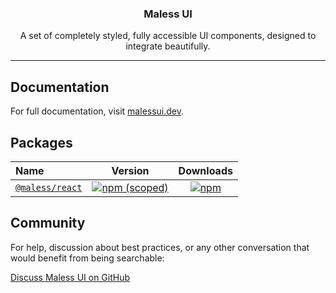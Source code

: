 <h3 align="center">
  Maless UI
</h3>

<p align="center">
  A set of completely styled, fully accessible UI components, designed to integrate
  beautifully.
</p>

---

## Documentation

For full documentation, visit [malessui.dev](https://github.com/shipless/malessui).

## Packages

| Name                                                                                                     |                                                        Version                                                        |                                                        Downloads                                                         |
| :------------------------------------------------------------------------------------------------------- | :-------------------------------------------------------------------------------------------------------------------: | :----------------------------------------------------------------------------------------------------------------------: |
| [`@maless/react`](https://github.com/tailwindlabs/headlessui/tree/main/packages/%40headlessui-react) | [![npm (scoped)](https://img.shields.io/npm/v/@malessui/react?style=for-the-badge)](https://www.npmjs.com/package/@malessui/react) | [![npm](https://img.shields.io/npm/dt/@malessui/react?label=Download&style=for-the-badge)](https://www.npmjs.com/package/@malessui/react) |

## Community

For help, discussion about best practices, or any other conversation that would benefit from being searchable:

[Discuss Maless UI on GitHub](https://github.com/shipless/malessui/discussions)
